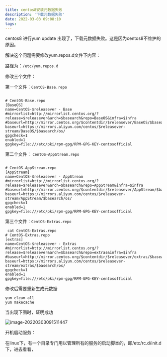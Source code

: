 ```yaml
---
title: centos8安装元数据失败
description: '下载元数据失败'
date: 2022-03-03 09:08:10
tags:
---
```


centos8 进行yum update 出现了，下载元数据失败。这是因为centos8不维护的原因。

解决这个问题需要修改yum.repos.d文件下内容：

路径为：`/etc/yum.repos.d`

修改三个文件：

第一个文件：`CentOS-Base.repo`

```

# CentOS-Base.repo
[BaseOS]
name=CentOS-$releasever - Base
#mirrorlist=http://mirrorlist.centos.org/?release=$releasever&arch=$basearch&repo=BaseOS&infra=$infra
#baseurl=http://mirror.centos.org/$contentdir/$releasever/BaseOS/$basearch/os/
baseurl=https://mirrors.aliyun.com/centos/$releasever-stream/BaseOS/$basearch/os/
gpgcheck=1
enabled=1
gpgkey=file:///etc/pki/rpm-gpg/RPM-GPG-KEY-centosofficial

```

第二个文件： `CentOS-AppStream.repo`

```

# CentOS-AppStream.repo
[AppStream]
name=CentOS-$releasever - AppStream
#mirrorlist=http://mirrorlist.centos.org/?release=$releasever&arch=$basearch&repo=AppStream&infra=$infra
#baseurl=http://mirror.centos.org/$contentdir/$releasever/AppStream/$basearch/os/
baseurl=https://mirrors.aliyun.com/centos/$releasever-stream/AppStream/$basearch/os/
gpgcheck=1
enabled=1
gpgkey=file:///etc/pki/rpm-gpg/RPM-GPG-KEY-centosofficial

```

第三个文件：`CentOS-Extras.repo`

```
 cat CentOS-Extras.repo
# CentOS-Extras.repo
[extras]
name=CentOS-$releasever - Extras
#mirrorlist=http://mirrorlist.centos.org/?release=$releasever&arch=$basearch&repo=extras&infra=$infra
#baseurl=http://mirror.centos.org/$contentdir/$releasever/extras/$basearch/os/
baseurl=https://mirrors.aliyun.com/centos/$releasever-stream/extras/$basearch/os/
gpgcheck=1
enabled=1
gpgkey=file:///etc/pki/rpm-gpg/RPM-GPG-KEY-centosofficial

```

修改后需要重新生成元数据

```
yum clean all
yum makecache
```

当出现下图时，证明成功

![image-20220303091511447](https://gitee.com/hxf88/imgrepo/raw/master/img/image-20220303091511447.png)

开机启动服务：

在linux下，有一个目录专门用以管理所有的服务的启动脚本的，即/etc/rc.d/init.d下，进去看看，
